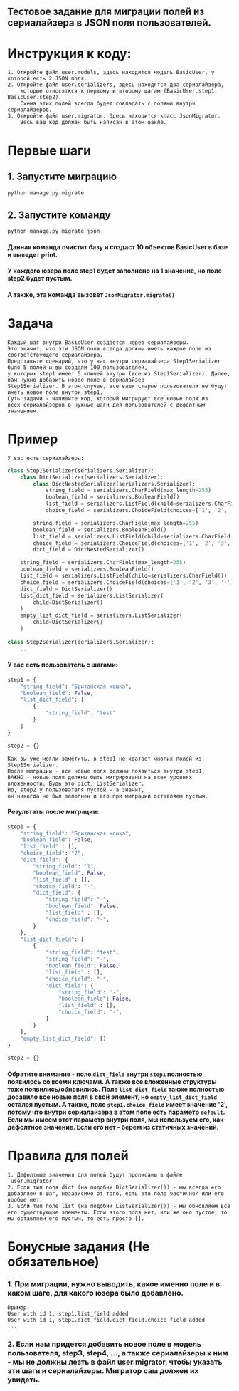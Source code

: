 ## Тестовое задание для миграции полей из сериалайзера в JSON поля пользователей.

# Инструкция к коду:
    1. Откройте файл user.models, здесь находится модель BasicUser, у которой есть 2 JSON поля.
    2. Откройте файл user.serializers, здесь находятся два сериалайзера,
        которые относяткся к первому и второму шагам (BasicUser.step1, BasicUser.step2).
        Схема этих полей всегда будет совпадать с полями внутри сериалайзеров.
    3. Откройте файл user.migrator. Здесь находится класс JsonMigrator.
        Весь ваш код должен быть написан в этом файле.

# Первые шаги

## 1. Запустите миграцию
    python manage.py migrate

## 2. Запустите команду
    python manage.py migrate_json

#### Данная команда очистит базу и создаст 10 объектов BasicUser в базе и выведет print. 
#### У каждого юзера поле step1 будет заполнено на 1 значение, но поле step2 будет пустым.
#### А также, эта команда вызовет `JsonMigrator.migrate()`


# Задача

    Каждый шаг внутри BasicUser создается через сериалайзеры. 
    Это значит, что эти JSON поля всегда должны иметь каждое поле из соответствующего сериалайзера.
    Представьте сценарий, что у вас внутри сериалайзера Step1Serializer было 5 полей и вы создали 100 пользователей,
    у которых step1 имеет 5 ключей внутри (все из Step1Serializer). Далее, вам нужно добавить новое поле в сериалайзер
    Step1Serializer. В этом случае, все ваши старые пользователи не будут иметь новое поле внутри step1.
    Суть задачи - напишите код, который мигрирует все новые поля из
    всех сериалайзеров в нужные шаги для пользователей c дефолтным значением.
    
# Пример
    У вас есть сериалайзеры:
    
``` python
class Step1Serializer(serializers.Serializer):
    class DictSerializer(serializers.Serializer):
        class DictNestedSerializer(serializers.Serializer):
            string_field = serializers.CharField(max_length=255)
            boolean_field = serializers.BooleanField()
            list_field = serializers.ListField(child=serializers.CharField())
            choice_field = serializers.ChoiceField(choices=['1', '2', '3', '-'])

        string_field = serializers.CharField(max_length=255)
        boolean_field = serializers.BooleanField()
        list_field = serializers.ListField(child=serializers.CharField())
        choice_field = serializers.ChoiceField(choices=['1', '2', '3', '-'])
        dict_field = DictNestedSerializer()

    string_field = serializers.CharField(max_length=255)
    boolean_field = serializers.BooleanField()
    list_field = serializers.ListField(child=serializers.CharField())
    choice_field = serializers.ChoiceField(choices=['1', '2', '3', '-'], default="2")
    dict_field = DictSerializer()
    list_dict_field = serializers.ListSerializer(
        child=DictSerializer()
    )
    empty_list_dict_field = serializers.ListSerializer(
        child=DictSerializer()
    )
  
class Step2Serializer(serializers.Serializer):
    ...
```

#### У вас есть пользователь с шагами:

``` python
step1 = {
    "string_field": "Британская кошка",
    "boolean_field": False,
    "list_dict_field": [
        {
            "string_field": "test"
        }
    ]
}

step2 = {}
```

    Как вы уже могли заметить, в step1 не хватает многих полей из Step1Serializer. 
    После миграции - все новые поля должны появиться внутри step1.
    ВАЖНО - новые поля должны быть мигрированы на всех уровнях вложенности. Будь это dict, ListSerializer.
    Но, step2 у пользователя пустой - а значит,
    он никогда не был заполнен и его при миграции оставляем пустым.


#### Результаты после миграции:

``` python
step1 = {
    "string_field": "Британская кошка",
    "boolean_field": False,
    "list_field" : [],
    "choice_field": "2",
    "dict_field": {
        "string_field": "1",
        "boolean_field": False,
        "list_field" : [],
        "choice_field": "-",
        "dict_field": {
            "string_field": "-",
            "boolean_field": False,
            "list_field" : [],
            "choice_field": "-",
        }
    },
    "list_dict_field": [
        {
            "string_field": "test",
            "string_field": "-",
            "boolean_field": False,
            "list_field" : [],
            "choice_field": "-",
            "dict_field": {
                "string_field": "-",
                "boolean_field": False,
                "list_field" : [],
                "choice_field": "-",
            }
        }
    ],
    "empty_list_dict_field": []
}

step2 = {}
```

#### Обратите внимание - поле `dict_field` внутри `step1` полностью появилось со всеми ключами. А также все вложенные структуры тоже появились/обновились.  Поле `list_dict_field` также полностью добавило все новые поля в свой элемент, но `empty_list_dict_field`  остался пустым. А также, поле `step1.choice_field` имеет значение '2', потому что внутри сериалайзера в этом поле есть параметр `default`. Если мы имеем этот параметр внутри поля, мы используем его, как дефолтное значение. Если его нет - берем из статичных значений.

# Правила для полей
    1. Дефолтные значения для полей будут прописаны в файле `user.migrator`
    2. Если тип поля dict (на подобии DictSerializer()) - мы всегда его добавляем в шаг, независимо от того, есть это поле частично/ или его вообще нет.
    3. Если тип поле list (на подобии ListSerializer()) - мы обновляем все его существующие элементы. Если этого поля нет, или же оно пустое, то мы оставляем его пустым, то есть просто [].


# Бонусные задания (Не обязательное)

### 1. При миграции, нужно выводить, какое именно поле и в каком шаге, для какого юзера было добавлено.
    Пример: 
    User with id 1, step1.list_field added
    User with id 1, step1.dict_field.dict_field.choice_field added 
    ...
### 2. Если нам придется добавить новое поле в модель пользователя, step3, step4, ..., а также сериалайзеры к ним - мы не должны лезть в файл user.migrator, чтобы указать эти шаги и сериалайзеры. Мигратор сам должен их увидеть.
